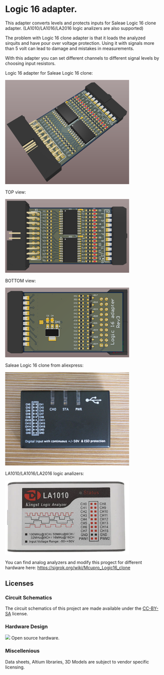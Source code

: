 # Logic 16 adapter.
This adapter converts levels and protects inputs for Saleae Logic 16 clone adapter.
(LA1010/LA1016/LA2016 logic analizers are also supported)

The problem with Logic 16 clone adapter is that it loads the analyzed sirquits and have pour over voltage protection. Using it with signals more than 5 volt can lead to damage and mistakes in measurements.

With this adapter you can set different channels to different signal levels by choosing input resistors.

Logic 16 adapter for Saleae Logic 16 clone:

<img src="images/1.PNG" alt="1.PNG" width="400" >

TOP view:

<img src="images/2.PNG" alt="2.PNG" width="400" >

BOTTOM view:

<img src="images/3.PNG" alt="3.PNG" width="400" >

Saleae Logic 16 clone from aliexpress:

<img src="images/clone.jpg" width="400" >

LA1010/LA1016/LA2016 logic analizers:

<img src="images/LA.PNG" width="400" >

You can find analog analyzers and modify this progect for different hardware here: https://sigrok.org/wiki/Mcupro_Logic16_clone

## Licenses

### Circuit Schematics

The circuit schematics of this project are made available under the
[CC-BY-SA](https://creativecommons.org/licenses/by-sa/3.0/) license.

### Hardware Design

<img src="https://i2.wp.com/www.oshwa.org/wp-content/uploads/2014/03/oshw-logo-100-px.png?resize=95%2C100"> Open source hardware.

### Miscellenious

Data sheets, Altium libraries, 3D Models are subject to vendor specific
licensing.


